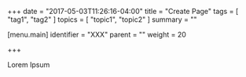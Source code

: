 +++
date = "2017-05-03T11:26:16-04:00"
title = "Create Page"
tags	= [ "tag1", "tag2" ]
topics	= [ "topic1", "topic2" ]
summary = ""

[menu.main]
identifier = "XXX" 
parent = "" 
weight = 20 

+++

Lorem Ipsum
